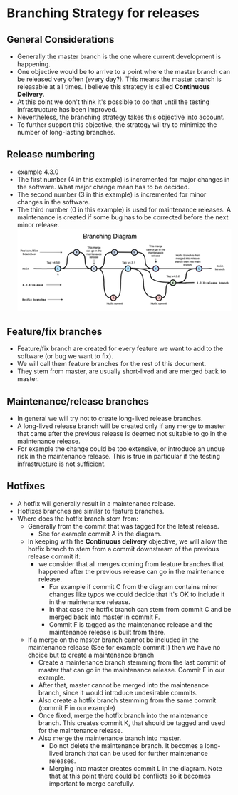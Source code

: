 # Branching Strategy for releases

## General Considerations

- Generally the master branch is the one where current development is happening.
- One objective would be to arrive to a point where the master branch can be released very often (every day?).
  This means the master branch is releasable at all times. I believe this strategy is called **Continuous Delivery**.
- At this point we don't think it's possible to do that until the testing infrastructure has been improved.
- Nevertheless, the branching strategy takes this objective into account.
- To further support this objective, the strategy wil try to minimize the number of long-lasting branches.

## Release numbering
- example 4.3.0
- The first number (4 in this example) is incremented for major changes in the software. What major change mean has to be decided.
- The second number (3 in this example) is incremented for minor changes in the software.
- The third number (0 in this example) is used for maintenance releases.
  A maintenance is created if some bug has to be corrected before the next minor release.
![](BranchingDiagram.png)
## Feature/fix branches

- Feature/fix branch are created for every feature we want to add to the software (or bug we want to fix).
- We will call them feature branches for the rest of this document.
- They stem from master, are usually short-lived and are merged back to master.

## Maintenance/release branches
- In general we will try not to create long-lived release branches.
- A long-lived release branch will be created only if any merge to master that came after the previous release is deemed not suitable to go in the maintenance release.
- For example the change could be too extensive, or introduce an undue risk in the maintenance release.
  This is true in particular if the testing infrastructure is not sufficient.

## Hotfixes
- A hotfix will generally result in a maintenance release.
- Hotfixes branches are similar to feature branches.
- Where does the hotfix branch stem from:
    - Generally from the commit that was tagged for the latest release.
        - See for example commit A in the diagram.
    - In keeping with the **Continuous delivery** objective, we will allow the hotfix branch to stem from a commit
      downstream of the previous release commit if:
        - we consider that all merges coming from feature branches that happened after the previous release can go in the maintenance release.
            - For example if commit C from the diagram contains minor changes like typos we could decide that it's OK to include it in the maintenance release.
            - In that case the hotfix branch can stem from commit C and be merged back into master in commit F.
            - Commit F is tagged as the maintenance release and the maintenance release is built from there.
    - If a merge on the master branch cannot be included in the maintenance release (See for example commit I) then we have no choice but to create a maintenance branch
        - Create a maintenance branch stemming from the last commit of master that can go in the maintenance release. Commit F in our example.
        - After that, master cannot be merged into the maintenance branch, since it would introduce undesirable commits.
        - Also create a hotfix branch stemming from the same commit (commit F in our example)
        - Once fixed, merge the hotfix branch into the maintenance branch. This creates commit K, that should be tagged and used for the maintenance release.
        - Also merge the maintenance branch into master.
            - Do not delete the maintenance branch. It becomes a long-lived branch that can be used for further maintenance releases.
            - Merging into master creates commit L in the diagram. Note that at this point there could be conflicts so it becomes important to merge carefully.
 